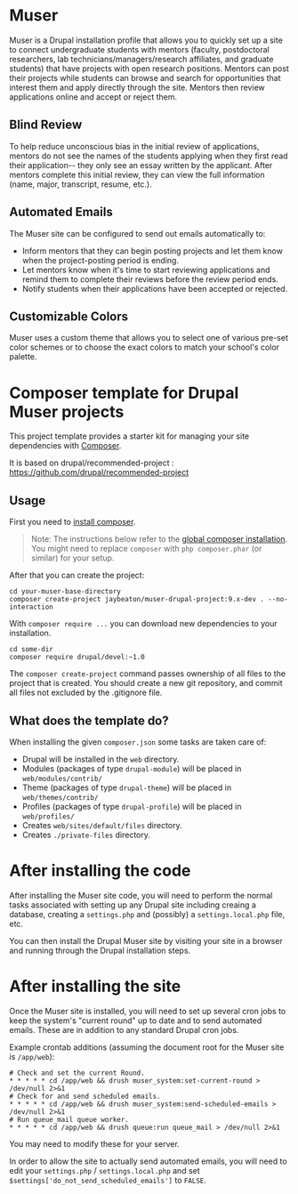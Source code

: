 # Muser

Muser is a Drupal installation profile that allows you to quickly set up a site to connect undergraduate students with mentors (faculty, postdoctoral researchers, lab technicians/managers/research affiliates, and graduate students) that have projects with open research positions. Mentors can post their projects while students can browse and search for opportunities that interest them and apply directly through the site. Mentors then review applications online and accept or reject them.

## Blind Review

To help reduce unconscious bias in the initial review of applications, mentors do not see the names of the students applying when they first read their application-- they only see an essay written by the applicant. After mentors complete this initial review, they can view the full information (name, major, transcript, resume, etc.).

## Automated Emails

The Muser site can be configured to send out emails automatically to:

- Inform mentors that they can begin posting projects and let them know when the project-posting period is ending.
- Let mentors know when it's time to start reviewing applications and remind them to complete their reviews before the review period ends.
- Notify students when their applications have been accepted or rejected.

## Customizable Colors

Muser uses a custom theme that allows you to select one of various pre-set color schemes or to choose the exact colors to match your school's color palette.

# Composer template for Drupal Muser projects

This project template provides a starter kit for managing your site
dependencies with [Composer](https://getcomposer.org/).

It is based on  drupal/recommended-project :
https://github.com/drupal/recommended-project

## Usage

First you need to [install composer](https://getcomposer.org/doc/00-intro.md#installation-linux-unix-osx).

> Note: The instructions below refer to the [global composer installation](https://getcomposer.org/doc/00-intro.md#globally).
You might need to replace `composer` with `php composer.phar` (or similar) 
for your setup.

After that you can create the project:

```shell
cd your-muser-base-directory
composer create-project jaybeaton/muser-drupal-project:9.x-dev . --no-interaction
```

With `composer require ...` you can download new dependencies to your 
installation.

```shell
cd some-dir
composer require drupal/devel:~1.0
```

The `composer create-project` command passes ownership of all files to the 
project that is created. You should create a new git repository, and commit 
all files not excluded by the .gitignore file.

## What does the template do?

When installing the given `composer.json` some tasks are taken care of:

* Drupal will be installed in the `web` directory.
* Modules (packages of type `drupal-module`) will be placed in `web/modules/contrib/`
* Theme (packages of type `drupal-theme`) will be placed in `web/themes/contrib/`
* Profiles (packages of type `drupal-profile`) will be placed in `web/profiles/`
* Creates `web/sites/default/files` directory.
* Creates `./private-files` directory.

# After installing the code

After installing the Muser site code, you will need to perform the normal tasks associated
with setting up any Drupal site including creaing a database, creating a `settings.php`
and (possibly) a `settings.local.php` file, etc.

You can then install the Drupal Muser site by visiting your site in a browser and running
through the Drupal installation steps.

# After installing the site

Once the Muser site is installed, you will need to set up several cron jobs to keep the
system's "current round" up to date and to send automated emails. These are in addition
to any standard Drupal cron jobs.

Example crontab additions (assuming the document root for the Muser site is `/app/web`):

```shell
# Check and set the current Round.
* * * * * cd /app/web && drush muser_system:set-current-round > /dev/null 2>&1
# Check for and send scheduled emails.
* * * * * cd /app/web && drush muser_system:send-scheduled-emails > /dev/null 2>&1
# Run queue_mail queue worker.
* * * * * cd /app/web && drush queue:run queue_mail > /dev/null 2>&1
```

You may need to modify these for your server.

In order to allow the site to actually send automated emails, you will need to edit your
`settings.php` / `settings.local.php` and set `$settings['do_not_send_scheduled_emails']`
to `FALSE`.

